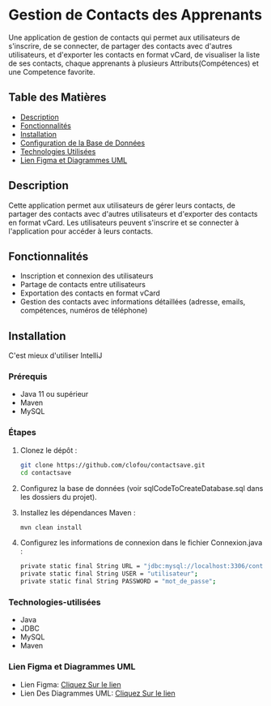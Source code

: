 # Gestion de Contacts des Apprenants

Une application de gestion de contacts qui permet aux utilisateurs de s'inscrire, de se connecter, de partager des contacts avec d'autres utilisateurs, et d'exporter les contacts en format vCard,
de visualiser la liste de ses contacts, chaque apprenants à plusieurs Attributs(Compétences) et une Competence favorite.

## Table des Matières

- [Description](#description)
- [Fonctionnalités](#fonctionnalités)
- [Installation](#installation)
- [Configuration de la Base de Données](#configuration-de-la-base-de-données)
- [Technologies Utilisées](#technologies-utilisées)
- [Lien Figma et Diagrammes UML](#figma)

## Description

Cette application permet aux utilisateurs de gérer leurs contacts, de partager des contacts avec d'autres utilisateurs et d'exporter des contacts en format vCard. Les utilisateurs peuvent s'inscrire et se connecter à l'application pour accéder à leurs contacts.

## Fonctionnalités

- Inscription et connexion des utilisateurs
- Partage de contacts entre utilisateurs
- Exportation des contacts en format vCard
- Gestion des contacts avec informations détaillées (adresse, emails, compétences, numéros de téléphone)

## Installation
C'est mieux d'utiliser IntelliJ

### Prérequis

- Java 11 ou supérieur
- Maven
- MySQL

### Étapes

1. Clonez le dépôt :

   ```sh
   git clone https://github.com/clofou/contactsave.git
   cd contactsave

2. Configurez la base de données (voir sqlCodeToCreateDatabase.sql dans les dossiers du projet).
3. Installez les dépendances Maven :
   ```sh
   mvn clean install
   
5. Configurez les informations de connexion dans le fichier Connexion.java :
   
   ```sh
   private static final String URL = "jdbc:mysql://localhost:3306/contactsave";
   private static final String USER = "utilisateur";
   private static final String PASSWORD = "mot_de_passe";
   
### Technologies-utilisées
- Java
- JDBC
- MySQL
- Maven

### Lien Figma et Diagrammes UML
- Lien Figma: [Cliquez Sur le lien](https://www.figma.com/design/SpiHZVftGRcIfvZQ7iL3Uo/Untitled?node-id=0-1&t=n8ZPxuwAzcevuAy5-1)
- Lien Des Diagrammes UML: [Cliquez Sur le lien](https://drive.google.com/file/d/1Hc5gYTC8KNCKffwTglRnGoI9PLRYAntk/view?usp=sharing)
